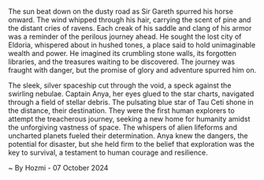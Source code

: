 
The sun beat down on the dusty road as Sir Gareth spurred his horse onward.  The wind whipped through his hair, carrying the scent of pine and the distant cries of ravens. Each creak of his saddle and clang of his armor was a reminder of the perilous journey ahead. He sought the lost city of Eldoria, whispered about in hushed tones, a place said to hold unimaginable wealth and power.  He imagined its crumbling stone walls, its forgotten libraries, and the treasures waiting to be discovered.  The journey was fraught with danger, but the promise of glory and adventure spurred him on.

The sleek, silver spaceship cut through the void, a speck against the swirling nebulae. Captain Anya, her eyes glued to the star charts, navigated through a field of stellar debris.  The pulsating blue star of Tau Ceti shone in the distance, their destination. They were the first human explorers to attempt the treacherous journey, seeking a new home for humanity amidst the unforgiving vastness of space. The whispers of alien lifeforms and uncharted planets fueled their determination.  Anya knew the dangers, the potential for disaster, but she held firm to the belief that exploration was the key to survival, a testament to human courage and resilience. 

~ By Hozmi - 07 October 2024
